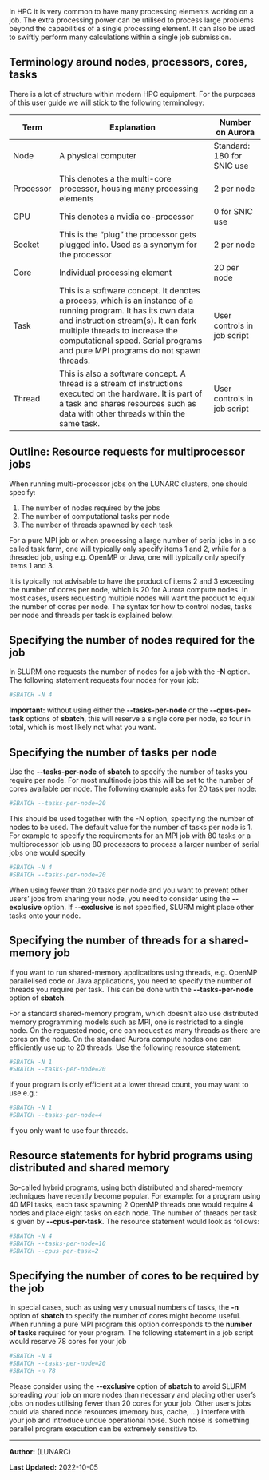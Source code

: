In HPC it is very common to have many processing elements working on a job. The extra processing power can be utilised to process large problems beyond the capabilities of a single processing element. It can also be used to swiftly perform many calculations within a single job submission.

## Terminology around nodes, processors, cores, tasks

There is a lot of structure within modern HPC equipment. For the purposes of this user guide we will stick to the following terminology:

| Term | Explanation | Number on Aurora |
|-----------|---------------------------------|-----------------------------|
| Node | A physical computer | Standard: 180 for SNIC use |
| Processor | This denotes a the multi-core processor, housing many processing elements | 2 per node |
| GPU | This denotes a nvidia co-processor | 0 for SNIC use | 
| Socket | This is the “plug” the processor gets plugged into.  Used as a synonym for the processor | 2 per node |
| Core | Individual processing element | 20 per node |
| Task | This is a software concept.  It denotes a process, which is an instance of a running program.  It has its own data and instruction stream(s).  It can fork multiple threads to increase the computational speed.  Serial programs and pure MPI programs do not spawn threads. | User controls in job script |
| Thread | This is also a software concept.  A thread is a stream of instructions executed on the hardware.  It is part of a task and shares resources such as  data with other threads within the same task. | User controls in job script |

## Outline: Resource requests for multiprocessor jobs

When running multi-processor jobs on the LUNARC clusters, one should specify:

 1.  The number of nodes required by the jobs
 2.  The number of computational tasks per node
 3.  The number of threads spawned by each task

For a pure MPI job or when processing a large number of serial jobs in a so called task farm, one will typically only specify items 1 and 2, while for a threaded job, using e.g. OpenMP or Java, one will typically only specify items 1 and 3.

It is typically not advisable to have the product of items 2 and 3 exceeding the number of cores per node, which is 20 for Aurora compute nodes. In most cases, users requesting multiple nodes will want the product to equal the number of cores per node. The syntax for how to control nodes,
tasks per node and threads per task is explained below.

## Specifying the number of nodes required for the job

In SLURM one requests the number of nodes for a job with the **-N** option. The following statement requests four nodes for your job:

```bash
#SBATCH -N 4
```

**Important:** without using either the **--tasks-per-node** or the **--cpus-per-task** options of **sbatch**, this will reserve a single core per node, so four in total, which is most likely not what you want.

## Specifying the number of tasks per node

Use the **--tasks-per-node** of **sbatch** to specify the number of tasks you require per node. For most multinode jobs this will be set to the number of cores available per node. The following example asks for 20 task per node:

```bash
#SBATCH --tasks-per-node=20
```

This should be used together with the -N option, specifying the number of nodes to be used. The default value for the number of tasks per node is 1. For example to specify the requirements for an MPI job with 80 tasks or a multiprocessor job using 80 processors to process a larger number of serial jobs one would specify

```bash
#SBATCH -N 4
#SBATCH --tasks-per-node=20
```

When using fewer than 20 tasks per node and you want to prevent other users’ jobs from sharing your node, you need to consider using the **--exclusive** option. If **--exclusive** is not specified, SLURM might place other tasks onto your node.

## Specifying the number of threads for a shared-memory job

If you want to run shared-memory applications using threads, e.g. OpenMP parallelised code or Java applications, you need to specify the number of threads you require per task. This can be done with the **--tasks-per-node** option of **sbatch**.

For a standard shared-memory program, which doesn’t also use distributed memory programming models such as MPI, one is restricted to a single node. On the requested node, one can request as many threads as there are cores on the node. On the standard Aurora compute nodes one can efficiently use up to 20 threads. Use the following resource statement:

```bash
#SBATCH -N 1
#SBATCH --tasks-per-node=20
```

If your program is only efficient at a lower thread count, you may want to use e.g.:

```bash
#SBATCH -N 1
#SBATCH --tasks-per-node=4
```

if you only want to use four threads. 

## Resource statements for hybrid programs using distributed and shared memory 

So-called hybrid programs, using both distributed and shared-memory techniques have recently become popular. For example: for a program using 40 MPI tasks, each task spawning 2 OpenMP threads one would require 4 nodes and place eight tasks on each node. The number of threads per task is given by **--cpus-per-task**. The resource statement would look as follows:

```bash
#SBATCH -N 4
#SBATCH --tasks-per-node=10
#SBATCH --cpus-per-task=2
```

## Specifying the number of cores to be required by the job

In special cases, such as using very unusual numbers of tasks, the **-n** option of **sbatch** to specify the number of cores might become useful. When running a pure MPI program this option corresponds to the **number of tasks** required for your program. The following statement in a job script would reserve 78 cores for your job

```bash
#SBATCH -N 4
#SBATCH --tasks-per-node=20
#SBATCH -n 78
```

Please consider using the **--exclusive** option of **sbatch** to avoid SLURM spreading your job on more nodes than necessary and placing other user’s jobs on nodes utilising fewer than 20 cores for your job. Other user’s jobs could via shared node resources (memory bus, cache, …) interfere with your job and introduce undue operational noise. Such noise is something parallel program execution can be extremely sensitive to.

---

**Author:**
(LUNARC)

**Last Updated:**
2022-10-05